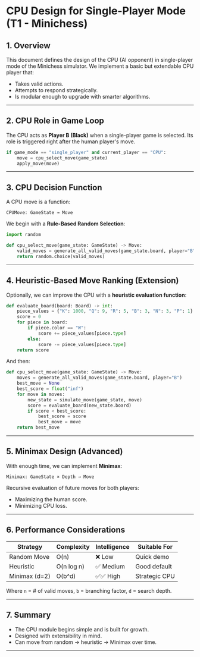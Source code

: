 # CPU Design for Single-Player Mode (T1 - Minichess)

## 1. Overview
This document defines the design of the CPU (AI opponent) in single-player mode of the Minichess simulator. We implement a basic but extendable CPU player that:
- Takes valid actions.
- Attempts to respond strategically.
- Is modular enough to upgrade with smarter algorithms.

---

## 2. CPU Role in Game Loop

The CPU acts as **Player B (Black)** when a single-player game is selected. Its role is triggered right after the human player's move.

```python
if game_mode == "single_player" and current_player == "CPU":
    move = cpu_select_move(game_state)
    apply_move(move)
```

---

## 3. CPU Decision Function

A CPU move is a function:
```
CPUMove: GameState → Move
```

We begin with a **Rule-Based Random Selection**:
```python
import random

def cpu_select_move(game_state: GameState) -> Move:
    valid_moves = generate_all_valid_moves(game_state.board, player="B")
    return random.choice(valid_moves)
```

---

## 4. Heuristic-Based Move Ranking (Extension)

Optionally, we can improve the CPU with a **heuristic evaluation function**:
```python
def evaluate_board(board: Board) -> int:
    piece_values = {"K": 1000, "Q": 9, "R": 5, "B": 3, "N": 3, "P": 1}
    score = 0
    for piece in board:
        if piece.color == "W":
            score += piece_values[piece.type]
        else:
            score -= piece_values[piece.type]
    return score
```

And then:
```python
def cpu_select_move(game_state: GameState) -> Move:
    moves = generate_all_valid_moves(game_state.board, player="B")
    best_move = None
    best_score = float("inf")
    for move in moves:
        new_state = simulate_move(game_state, move)
        score = evaluate_board(new_state.board)
        if score < best_score:
            best_score = score
            best_move = move
    return best_move
```

---

## 5. Minimax Design (Advanced)

With enough time, we can implement **Minimax**:
```
Minimax: GameState × Depth → Move
```

Recursive evaluation of future moves for both players:
- Maximizing the human score.
- Minimizing CPU loss.

---

## 6. Performance Considerations

| Strategy      | Complexity | Intelligence | Suitable For |
|---------------|------------|--------------|--------------|
| Random Move   | O(n)       | ❌ Low       | Quick demo   |
| Heuristic     | O(n log n) | ✅ Medium    | Good default |
| Minimax (d=2) | O(b^d)     | ✅✅ High     | Strategic CPU |

Where `n` = # of valid moves, `b` = branching factor, `d` = search depth.

---

## 7. Summary

- The CPU module begins simple and is built for growth.
- Designed with extensibility in mind.
- Can move from random → heuristic → Minimax over time.

---
